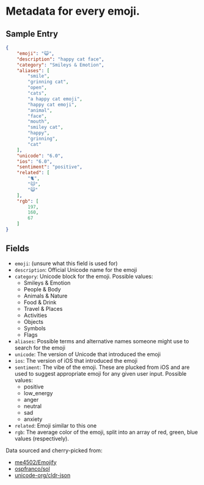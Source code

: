 # Metadata for every emoji.

## Sample Entry
```json
{
    "emoji": "😺",
    "description": "happy cat face",
    "category": "Smileys & Emotion",
    "aliases": [
        "smile",
        "grinning cat",
        "open",
        "cats",
        "a happy cat emoji",
        "happy cat emoji",
        "animal",
        "face",
        "mouth",
        "smiley cat",
        "happy",
        "grinning",
        "cat"
    ],
    "unicode": "6.0",
    "ios": "6.0",
    "sentiment": "positive",
    "related": [
        "🐈",
        "🐱",
        "😺"
    ],
    "rgb": [
        197,
        160,
        67
    ]
}
```
## Fields
- `emoji`: (unsure what this field is used for)
- `description`: Official Unicode name for the emoji
- `category`: Unicode block for the emoji. Possible values:
  -  Smileys & Emotion
  -  People & Body
  -  Animals & Nature
  -  Food & Drink
  -  Travel & Places
  -  Activities
  -  Objects
  -  Symbols
  -  Flags
- `aliases`: Possible terms and alternative names someone might use to search for the emoji
- `unicode`: The version of Unicode that introduced the emoji
- `ios`: The version of iOS that introduced the emoji
- `sentiment`: The vibe of the emoji. These are plucked from iOS and are used to suggest appropriate emoji for any given user input. Possible values:
  -  positive
  -  low_energy
  -  anger
  -  neutral
  -  sad
  -  anxiety
- `related`: Emoji similar to this one
- `rgb`: The average color of the emoji, split into an array of red, green, blue values (respectively).

Data sourced and cherry-picked from:
- [me4502/Emojify](https://github.com/me4502/Emojify/blob/master/src/emojiMap.json)
- [ospfranco/sol](https://github.com/ospfranco/sol/blob/main/src/lib/emojis.ts)
- [unicode-org/cldr-json](https://github.com/unicode-org/cldr-json/blob/main/cldr-json/cldr-annotations-full/annotations/en/annotations.json)
